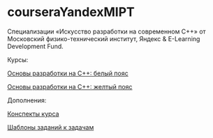 # courseraYandexMIPT

Специализации «Искусство разработки на современном C++» от
Московский физико-технический институт, Яндекс & E-Learning Development Fund.

Курсы:

<a href=https://github.com/nikkutuzov/courseraYandexMIPT/tree/master/1_WhiteBelt>Основы разработки на C++: белый пояс</a>

<a href=https://github.com/nikkutuzov/courseraYandexMIPT/tree/master/2_YellowBelt>Основы разработки на C++: желтый пояс</a>

Дополнения:

<a href=https://github.com/nikkutuzov/courseraYandexMIPT/tree/master/DOCS>Конспекты курса</a>

<a href=https://github.com/nikkutuzov/courseraYandexMIPT/tree/master/Templates>Шаблоны заданий к задачам</a>
